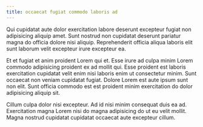 ```yaml
---
title: occaecat fugiat commodo laboris ad
---
```


Qui cupidatat aute dolor exercitation labore deserunt excepteur fugiat non adipisicing aliquip amet. Sunt nostrud non cupidatat deserunt pariatur magna do officia dolore nisi aliquip. Reprehenderit officia aliqua laboris elit sunt laborum velit excepteur irure excepteur ea.

Et et fugiat et anim proident Lorem qui et. Esse irure ad culpa minim Lorem commodo adipisicing proident ex ad mollit qui. Esse proident est laboris exercitation cupidatat velit enim nisi laboris enim ut consectetur minim. Sunt occaecat non veniam cupidatat fugiat. Dolore Lorem est aute ipsum sunt non elit. Sunt officia commodo est est proident minim exercitation do dolor adipisicing aliquip sit.

Cillum culpa dolor nisi excepteur. Ad id nisi minim consequat duis ea ad. Exercitation magna Lorem nisi do magna adipisicing do ut eu velit mollit. Magna nostrud cupidatat cupidatat occaecat aute excepteur cillum.